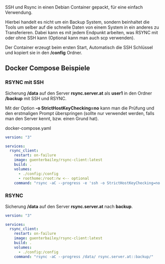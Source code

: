 SSH und Rsync in einen Debian Container gepackt, für eine einfach Verwendung.

Hierbei handelt es nicht um ein Backup System, sondern beinhaltet die Tools um selber auf die schnelle Daten von einem System in ein anderes zu Transferieren.
Dabei kann es mit jedem Endpunkt arbeiten, was RSYNC mit oder ohne SSH kann (Optional kann man auch scp verwenden).

Der Container erzeugt beim ersten Start, Automatisch die SSH Schlüssel und kopiert sie in den **/config** Ordner.


## Docker Compose Beispiele

### RSYNC mit SSH

Sicherung **/data** auf den Server **rsync.server.at** als **user1** in den Ordner **/backup** mit SSH und RSYNC.

Mit der Option **-o StrictHostKeyChecking=no** kann man die Prüfung und den erstmaligen Prompt überspringen (sollte nur verwendet werden, falls man den Server kennt, bzw. einen Grund hat).
 

docker-compose.yaml

```yaml
version: "3"

services:
  rsync_client:
    restart: on-failure
    image: guenterbailey/rsync-client:latest
    build: .
    volumes:
      - ./config:/config
      - roothome:/root:rw <-- optional
    command: "rsync -aC --progress -e 'ssh -o StrictHostKeyChecking=no' /data/ user1@rsync.server.at:/backup/"
```

### RSYNC

Sicherung **/data** auf den Server **rsync.server.at** nach **backup**.

```yaml
version: "3"

services:
  rsync_client:
    restart: on-failure
    image: guenterbailey/rsync-client:latest
    build: .
    volumes:
      - ./config:/config
    command: "rsync -aC --progress /data/ rsync.server.at::backup/"
```